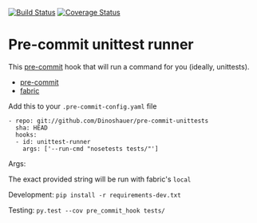 [![Build Status](https://travis-ci.org/Dinoshauer/pre-commit-unittests.svg)](https://travis-ci.org/Dinoshauer/pre-commit-unittests)
[![Coverage Status](https://coveralls.io/repos/Dinoshauer/pre-commit-unittests/badge.png)](https://coveralls.io/r/Dinoshauer/pre-commit-unittests)

Pre-commit unittest runner
==========================

This [pre-commit](https://github.com/pre-commit) hook that will run a command
for you (ideally, unittests).

* [pre-commit](https://github.com/pre-commit)
* [fabric](http://www.fabfile.org)


Add this to your ``.pre-commit-config.yaml`` file

    - repo: git://github.com/Dinoshauer/pre-commit-unittests
      sha: HEAD
      hooks:
      - id: unittest-runner
        args: ['--run-cmd "nosetests tests/"']

Args:

The exact provided string will be run with fabric's ``local``


Development: ``pip install -r requirements-dev.txt``

Testing: ``py.test --cov pre_commit_hook tests/``
